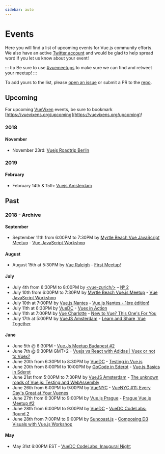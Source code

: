 ```yaml
---
sidebar: auto
---
```


# Events

Here you will find a list of upcoming events for Vue.js community efforts. We also have an active [Twitter account](https://www.twitter.com/vuemeetups) and would be glad to help spread word if you let us know about your event!

::: tip
Be sure to use [#vuemeetups](https://twitter.com/hashtag/vuemeetups) to make sure we can find and retweet your meetup!
:::

To add yours to the list, please [open an issue](https://github.com/bencodezen/vue-meetups/issues/new) or submit a PR to the [repo](https://github.com/bencodezen/vue-meetups/edit/master/docs/events/README.md).

## Upcoming

For upcoming [VueVixen](https://vuevixens.org) events, be sure to bookmark [https://vuevixens.org/upcoming](https://vuevixens.org/upcoming)!

### 2018

#### November

- November 23rd: [Vuejs Roadtrip Berlin](https://www.eventbrite.co.uk/e/vuejs-roadtrip-berlin-tickets-43925232553)

### 2019

#### February

- February 14th & 15th: [Vuejs Amsterdam](http://www.vuejs.amsterdam/)

## Past

### 2018 - Archive

#### September

- September 11th from 6:00PM to 7:30PM by [Myrtle Beach Vue JavaScript Meetup](https://www.meetup.com/Myrtle-Beach-Vue-JavaScript-Meetup/) - [Vue JavaScript Workshop](https://www.meetup.com/Myrtle-Beach-Vue-JavaScript-Meetup/events/254050889/)

#### August

- August 15th at 5:30PM by [Vue Raleigh](https://www.meetup.com/Vue-Raleigh/) - [First Meetup!](https://www.meetup.com/Vue-Raleigh/events/253342316/)

#### July

- July 4th from 6:30PM to 8:00PM by [\<vue-zurich\/\>](https://www.meetup.com/vue_zurich/) – [№ 2](https://www.meetup.com/vue_zurich/events/249627326/)
- July 10th from 6:00PM to 7:30PM by [Myrtle Beach Vue.js Meetup](https://www.meetup.com/Myrtle-Beach-Vue-JavaScript-Meetup/) - [Vue JavaScript Workshop](https://www.meetup.com/Myrtle-Beach-Vue-JavaScript-Meetup/events/251602475/)
- July 10th at 7:00PM by [Vue.js Nantes](https://www.meetup.com/Vuejs-Nantes/) - [Vue.js Nantes - 1ère édition!](https://www.meetup.com/Vuejs-Nantes/events/cmtqspyxkbnb/)
- July 11th at 6:30PM by [VueDC](https://www.meetup.com/Vue-DC) - [Vuex in Action](https://www.meetup.com/Vue-DC/events/252159814/)
- July 11th at 7:00PM by [Vue Charlotte](https://www.meetup.com/Meetup-Vue-Charlotte/) - [New to Vue? This One's For You](https://www.meetup.com/Meetup-Vue-Charlotte/events/251534326/)
- July 17th at 5:00PM by [VueJS Amsterdam](https://www.meetup.com/VueJS-Amsterdam/) - [Learn and Share, Vue Together](https://www.meetup.com/VueJS-Amsterdam/events/251430162/)

#### June

- June 5th @ 6:30PM - [Vue.Js Meetup Budapest #2](https://www.meetup.com/Vue-js-Budapest/events/250872579/)
- June 7th @ 6:30PM GMT+2 - [Vuejs vs React with Adidas | Vuex or not to Vuex?](https://www.meetup.com/VueJSMeetupAmsterdam/events/250767489/)
- June 20th from 6:30PM to 8:30PM by [VueDC](https://www.vuedc.io) - [Testing in Vue.js](https://www.meetup.com/Vue-DC/events/250794404/)
- June 20th from 8:00PM to 10:00PM by [GoCode in Sderot](https://www.meetup.com/GoCode-in-Sderot/) - [Vue.js Basics in Sderot](https://www.meetup.com/GoCode-in-Sderot/events/251750321/)
- June 21st from 5:00PM to 7:30PM by [VueJS Amsterdam](https://www.meetup.com/VueJS-Amsterdam/) - [The unknown roads of Vue.js: Testing and WebAssembly](https://www.meetup.com/VueJS-Amsterdam/events/250577395/)
- June 26th from 6:00PM to 9:00PM by [VueNYC](https://www.meetup.com/vueJsNYC/) - [VueNYC #11: Every Day's Great at Your Vuenes](https://www.meetup.com/vueJsNYC/events/251266026/)
- June 27th from 6:30PM to 9:00PM by [Vue.js Prague](https://www.meetup.com/vuejsprague/) - [Prague Vue.js Meetup #2](https://www.meetup.com/vuejsprague/events/xdfrtpyxjbkc/)
- June 28th from 6:00PM to 9:00PM by [VueDC](https://www.vuedc.io) - [VueDC CodeLabs: Round 2](https://www.meetup.com/Vue-DC/events/250293099/)
- June 28th from 7:00PM to 9:00PM by [Suncoast.js](https://www.meetup.com/suncoast-js/) - [Composing D3 Visuals with Vue.js Workshop](https://www.meetup.com/suncoast-js/events/251644205/)

#### May

- May 31st 6:00PM EST - [VueDC CodeLabs: Inaugural Night](https://www.meetup.com/Vue-DC/events/250293065/)
